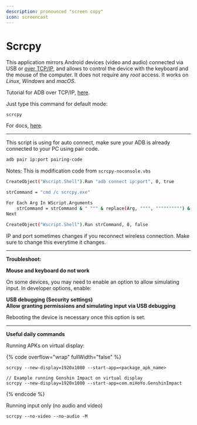 ```yaml
---
description: pronounced "screen copy"
icon: screencast
---
```


# Scrcpy

This application mirrors Android devices (video and audio) connected via USB or [over TCP/IP](https://github.com/Genymobile/scrcpy/blob/master/doc/connection.md#tcpip-wireless), and allows to control the device with the keyboard and the mouse of the computer. It does not require any _root_ access. It works on _Linux_, _Windows_ and _macOS_.

Tutorial for ADB over TCP/IP, [here](adb-connect-over-tcp-ip.md).

Just type this command for default mode:

```
scrcpy
```

For docs, [here](https://github.com/Genymobile/scrcpy/tree/master/doc).

***

This script is using for auto connect, make sure your ADB is already connected to your PC using pair code.

```bash
adb pair ip:port pairing-code
```

Notes: This is modification code from `scrcpy-noconsole.vbs`

```sh
CreateObject("Wscript.Shell").Run "adb connect ip:port", 0, true

strCommand = "cmd /c scrcpy.exe"

For Each Arg In WScript.Arguments
    strCommand = strCommand & " """ & replace(Arg, """", """""""""") & """"
Next

CreateObject("Wscript.Shell").Run strCommand, 0, false
```

IP and port sometimes changes if you reconnect wireless connection. Make sure to change this everytime it changes.

***

**Troubleshoot:**

**Mouse and keyboard do not work**

On some devices, you may need to enable an option to allow simulating input. In developer options, enable:

**USB debugging (Security settings)**\
**Allow granting permissions and simulating input via USB debugging**

Rebooting the device is necessary once this option is set.

***

**Useful daily commands**

Running APKs on virtual display:

{% code overflow="wrap" fullWidth="false" %}
```
scrcpy --new-display=1920x1080 --start-app=<package_apk_name>

// Example running Genshin Impact on virtual display
scrcpy --new-display=1920x1080 --start-app=com.miHoYo.GenshinImpact
```
{% endcode %}

Running input only (no audio and video)

```
scrcpy --no-video --no-audio -M
```
